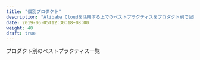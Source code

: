 ```yaml
---
title: "個別プロダクト"
description: "Alibaba Cloudを活用する上でのベストプラクティスをプロダクト別で記載"
date: 2019-06-05T12:30:18+08:00
weight: 40
draft: true
---
```

プロダクト別のベストプラクティス一覧